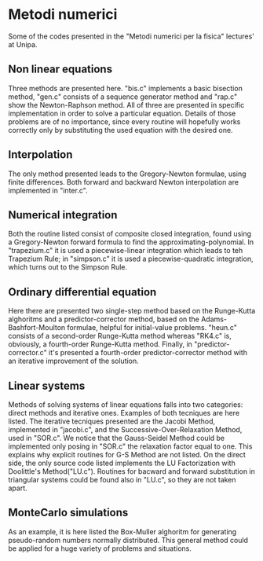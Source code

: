 # Metodi numerici
Some of the codes presented in the "Metodi numerici per la fisica" lectures' at Unipa.

## Non linear equations
Three methods are presented here. "bis.c" implements a basic bisection method, "gen.c" consists of a sequence generator method and "rap.c" show the Newton-Raphson method. 
All of three are presented in specific implementation in order to solve a particular equation. Details of those problems are of no importance, since every routine will hopefully works correctly only by substituting the used equation with the desired one.

## Interpolation
The only method presented leads to the Gregory-Newton formulae, using finite differences. Both forward and backward Newton interpolation are implemented in "inter.c".

## Numerical integration
Both the routine listed consist of composite closed integration, found using a Gregory-Newton forward formula to find the approximating-polynomial. In "trapezium.c" it is used a piecewise-linear integration which leads to teh Trapezium Rule; in "simpson.c" it is used a piecewise-quadratic integration, which turns out to the Simpson Rule.

## Ordinary differential equation
Here there are presented two single-step method based on the Runge-Kutta alghoritms and a predictor-corrector method, based on the Adams-Bashfort-Moulton formulae, helpful for initial-value problems. "heun.c" consists of a second-order Runge-Kutta method whereas "RK4.c" is, obviously, a fourth-order Runge-Kutta method. Finally, in "predictor-corrector.c" it's presented a fourth-order predictor-corrector method with an iterative improvement of the solution.

## Linear systems
Methods of solving systems of linear equations falls into two categories: direct methods and iterative ones. Examples of both tecniques are here listed. 
The iterative tecniques presented are the Jacobi Method, implemented in "jacobi.c", and the Successive-Over-Relaxation Method, used in "SOR.c". We notice that the Gauss-Seidel Method could be implemented only posing in "SOR.c" the relaxation factor equal to one. This explains why explicit routines for G-S Method are not listed.
On the direct side, the only source code listed implements the LU Factorization with Doolittle's Method("LU.c"). Routines for bacward and forward substitution in triangular systems could be found also in "LU.c", so they are not taken apart.

## MonteCarlo simulations
As an example, it is here listed the Box-Muller alghoritm for generating pseudo-random numbers normally distributed. This general method could be applied for a huge variety of problems and situations.
